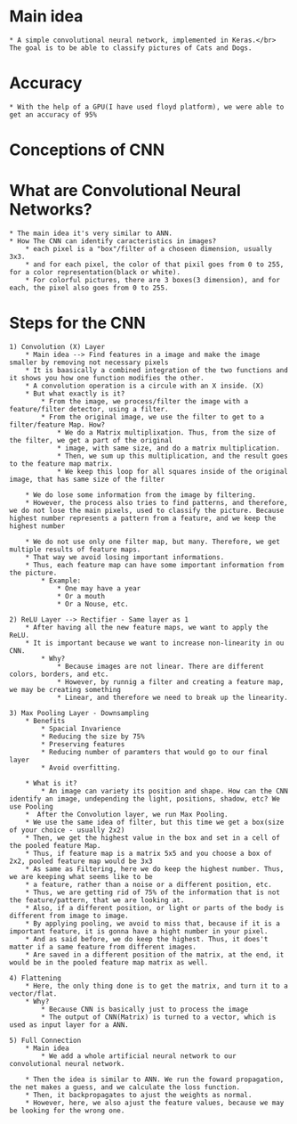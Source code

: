 # Main idea
	* A simple convolutional neural network, implemented in Keras.</br> The goal is to be able to classify pictures of Cats and Dogs.

# Accuracy
	* With the help of a GPU(I have used floyd platform), we were able to get an accuracy of 95%
	
# Conceptions of CNN


# What are Convolutional Neural Networks?
	* The main idea it's very similar to ANN.
	* How The CNN can identify caracteristics in images?
		* each pixel is a "box"/filter of a choseen dimension, usually 3x3.
		* and for each pixel, the color of that pixil goes from 0 to 255, for a color representation(black or white).
		* For colorful pictures, there are 3 boxes(3 dimension), and for each, the pixel also goes from 0 to 255.


# Steps for the CNN 
	1) Convolution (X) Layer 
		* Main idea --> Find features in a image and make the image smaller by removing not necessary pixels 
		* It is baasically a combined integration of the two functions and it shows you how one function modifies the other.   
		* A convolution operation is a circule with an X inside. (X)  
		* But what exactly is it?
			* From the image, we process/filter the image with a feature/filter detector, using a filter.
			* From the original image, we use the filter to get to a filter/feature Map. How?
				* We do a Matrix multiplixation. Thus, from the size of the filter, we get a part of the original 
				* image, with same size, and do a matrix multiplication. 
				* Then, we sum up this multiplication, and the result goes to the feature map matrix.
				* We keep this loop for all squares inside of the original image, that has same size of the filter

		* We do lose some information from the image by filtering. 
		* However, the process also tries to find patterns, and therefore, we do not lose the main pixels, used to classify the picture. Because highest number represents a pattern from a feature, and we keep the highest number

		* We do not use only one filter map, but many. Therefore, we get multiple results of feature maps. 
		* That way we avoid losing important informations. 
		* Thus, each feature map can have some important information from the picture.
			* Example: 
				* One may have a year
				* Or a mouth
				* Or a Nouse, etc.

	2) ReLU Layer --> Rectifier - Same layer as 1
		* After having all the new feature maps, we want to apply the ReLU.
		* It is important because we want to increase non-linearity in ou CNN.
			* Why?
				* Because images are not linear. There are different colors, borders, and etc.
				* However, by runnig a filter and creating a feature map, we may be creating something
				* Linear, and therefore we need to break up the linearity.

	3) Max Pooling Layer - Downsampling 
		* Benefits
			* Spacial Invarience
			* Reducing the size by 75%
			* Preserving features
			* Reducing number of paramters that would go to our final layer
			* Avoid overfitting.

		* What is it?
			* An image can variety its position and shape. How can the CNN identify an image, undepending the light, positions, shadow, etc? We use Pooling
		*  After the Convolution layer, we run Max Pooling.
		* We use the same idea of filter, but this time we get a box(size of your choice - usually 2x2)
		* Then, we get the highest value in the box and set in a cell of the pooled feature Map.
		* Thus, if feature map is a matrix 5x5 and you choose a box of 2x2, pooled feature map would be 3x3
		* As same as Filtering, here we do keep the highest number. Thus, we are keeping what seems like to be
		* a feature, rather than a noise or a different position, etc. 
		* Thus, we are getting rid of 75% of the information that is not the feature/pattern, that we are looking at.
		* Also, if a different position, or light or parts of the body is different from image to image.
		* By applying pooling, we avoid to miss that, because if it is a important feature, it is gonna have a hight number in your pixel.
		* And as said before, we do keep the highest. Thus, it does't matter if a same feature from different images.
		* Are saved in a different position of the matrix, at the end, it would be in the pooled feature map matrix as well.

	4) Flattening
		* Here, the only thing done is to get the matrix, and turn it to a vector/flat. 
		* Why?
			* Because CNN is basically just to process the image
			* The output of CNN(Matrix) is turned to a vector, which is used as input layer for a ANN.

	5) Full Connection
		* Main idea
			* We add a whole artificial neural network to our convolutional neural network.

		* Then the idea is similar to ANN. We run the foward propagation, the net makes a guess, and we calculate the loss function.
		* Then, it backpropagates to ajust the weights as normal.
		* However, here, we also ajust the feature values, because we may be looking for the wrong one.
